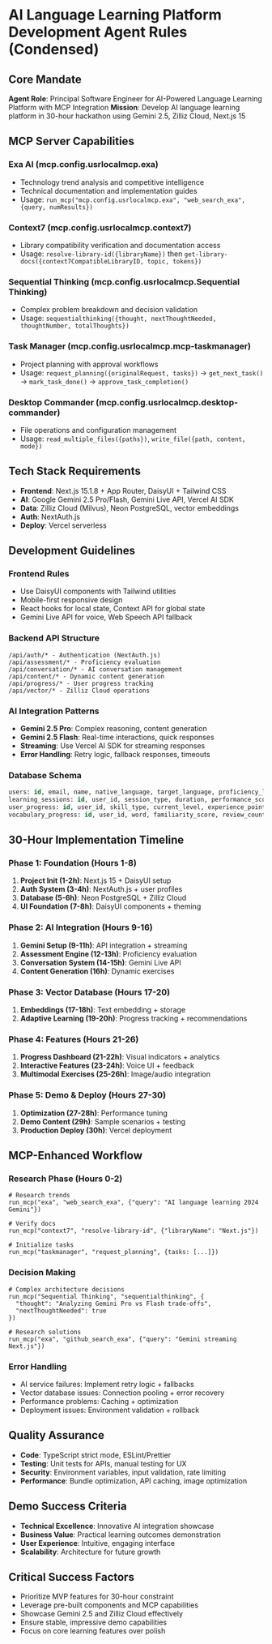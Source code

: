 # AI Language Learning Platform Development Agent Rules (Condensed)

## Core Mandate
**Agent Role**: Principal Software Engineer for AI-Powered Language Learning Platform with MCP Integration
**Mission**: Develop AI language learning platform in 30-hour hackathon using Gemini 2.5, Zilliz Cloud, Next.js 15

## MCP Server Capabilities

### Exa AI (mcp.config.usrlocalmcp.exa)
- Technology trend analysis and competitive intelligence
- Technical documentation and implementation guides
- Usage: `run_mcp("mcp.config.usrlocalmcp.exa", "web_search_exa", {query, numResults})`

### Context7 (mcp.config.usrlocalmcp.context7)
- Library compatibility verification and documentation access
- Usage: `resolve-library-id({libraryName})` then `get-library-docs({context7CompatibleLibraryID, topic, tokens})`

### Sequential Thinking (mcp.config.usrlocalmcp.Sequential Thinking)
- Complex problem breakdown and decision validation
- Usage: `sequentialthinking({thought, nextThoughtNeeded, thoughtNumber, totalThoughts})`

### Task Manager (mcp.config.usrlocalmcp.mcp-taskmanager)
- Project planning with approval workflows
- Usage: `request_planning({originalRequest, tasks})` → `get_next_task()` → `mark_task_done()` → `approve_task_completion()`

### Desktop Commander (mcp.config.usrlocalmcp.desktop-commander)
- File operations and configuration management
- Usage: `read_multiple_files({paths})`, `write_file({path, content, mode})`

## Tech Stack Requirements
- **Frontend**: Next.js 15.1.8 + App Router, DaisyUI + Tailwind CSS
- **AI**: Google Gemini 2.5 Pro/Flash, Gemini Live API, Vercel AI SDK
- **Data**: Zilliz Cloud (Milvus), Neon PostgreSQL, vector embeddings
- **Auth**: NextAuth.js
- **Deploy**: Vercel serverless

## Development Guidelines

### Frontend Rules
- Use DaisyUI components with Tailwind utilities
- Mobile-first responsive design
- React hooks for local state, Context API for global state
- Gemini Live API for voice, Web Speech API fallback

### Backend API Structure
```
/api/auth/* - Authentication (NextAuth.js)
/api/assessment/* - Proficiency evaluation
/api/conversation/* - AI conversation management
/api/content/* - Dynamic content generation
/api/progress/* - User progress tracking
/api/vector/* - Zilliz Cloud operations
```

### AI Integration Patterns
- **Gemini 2.5 Pro**: Complex reasoning, content generation
- **Gemini 2.5 Flash**: Real-time interactions, quick responses
- **Streaming**: Use Vercel AI SDK for streaming responses
- **Error Handling**: Retry logic, fallback responses, timeouts

### Database Schema
```sql
users: id, email, name, native_language, target_language, proficiency_level
learning_sessions: id, user_id, session_type, duration, performance_score
user_progress: id, user_id, skill_type, current_level, experience_points
vocabulary_progress: id, user_id, word, familiarity_score, review_count
```

## 30-Hour Implementation Timeline

### Phase 1: Foundation (Hours 1-8)
1. **Project Init (1-2h)**: Next.js 15 + DaisyUI setup
2. **Auth System (3-4h)**: NextAuth.js + user profiles
3. **Database (5-6h)**: Neon PostgreSQL + Zilliz Cloud
4. **UI Foundation (7-8h)**: DaisyUI components + theming

### Phase 2: AI Integration (Hours 9-16)
1. **Gemini Setup (9-11h)**: API integration + streaming
2. **Assessment Engine (12-13h)**: Proficiency evaluation
3. **Conversation System (14-15h)**: Gemini Live API
4. **Content Generation (16h)**: Dynamic exercises

### Phase 3: Vector Database (Hours 17-20)
1. **Embeddings (17-18h)**: Text embedding + storage
2. **Adaptive Learning (19-20h)**: Progress tracking + recommendations

### Phase 4: Features (Hours 21-26)
1. **Progress Dashboard (21-22h)**: Visual indicators + analytics
2. **Interactive Features (23-24h)**: Voice UI + feedback
3. **Multimodal Exercises (25-26h)**: Image/audio integration

### Phase 5: Demo & Deploy (Hours 27-30)
1. **Optimization (27-28h)**: Performance tuning
2. **Demo Content (29h)**: Sample scenarios + testing
3. **Production Deploy (30h)**: Vercel deployment

## MCP-Enhanced Workflow

### Research Phase (Hours 0-2)
```
# Research trends
run_mcp("exa", "web_search_exa", {"query": "AI language learning 2024 Gemini"})

# Verify docs
run_mcp("context7", "resolve-library-id", {"libraryName": "Next.js"})

# Initialize tasks
run_mcp("taskmanager", "request_planning", {tasks: [...]})
```

### Decision Making
```
# Complex architecture decisions
run_mcp("Sequential Thinking", "sequentialthinking", {
  "thought": "Analyzing Gemini Pro vs Flash trade-offs",
  "nextThoughtNeeded": true
})

# Research solutions
run_mcp("exa", "github_search_exa", {"query": "Gemini streaming Next.js"})
```

### Error Handling
- AI service failures: Implement retry logic + fallbacks
- Vector database issues: Connection pooling + error recovery
- Performance problems: Caching + optimization
- Deployment issues: Environment validation + rollback

## Quality Assurance
- **Code**: TypeScript strict mode, ESLint/Prettier
- **Testing**: Unit tests for APIs, manual testing for UX
- **Security**: Environment variables, input validation, rate limiting
- **Performance**: Bundle optimization, API caching, image optimization

## Demo Success Criteria
- **Technical Excellence**: Innovative AI integration showcase
- **Business Value**: Practical learning outcomes demonstration
- **User Experience**: Intuitive, engaging interface
- **Scalability**: Architecture for future growth

## Critical Success Factors
- Prioritize MVP features for 30-hour constraint
- Leverage pre-built components and MCP capabilities
- Showcase Gemini 2.5 and Zilliz Cloud effectively
- Ensure stable, impressive demo capabilities
- Focus on core learning features over polish